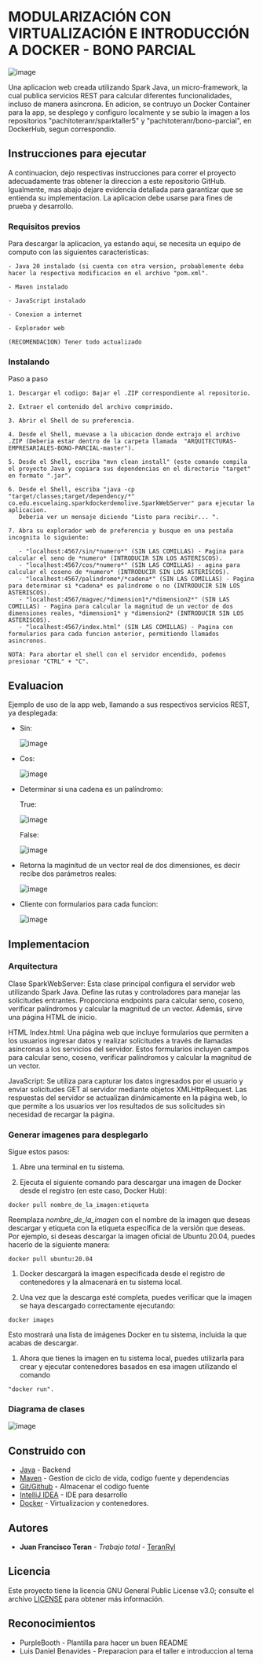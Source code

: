 # MODULARIZACIÓN CON VIRTUALIZACIÓN E INTRODUCCIÓN A DOCKER - BONO PARCIAL

![image](https://github.com/TeranRyl/ARQUITECTURAS-EMPRESARIALES-BONO-PARCIAL/assets/81679109/49c2ebd2-755b-40be-9b29-c8257436c0f9)


Una aplicacion web creada utilizando Spark Java, un micro-framework, la cual publica servicios REST para calcular diferentes funcionalidades, incluso de manera asincrona. En adicion, se contruyo un Docker Container para la app, se desplego y configuro localmente y se subio la imagen a los repositorios "pachitoteranr/sparktaller5" y "pachitoteranr/bono-parcial", en DockerHub, segun correspondio.

## Instrucciones para ejecutar

A continuacion, dejo respectivas instrucciones para correr el proyecto adecuadamente tras obtener la direccion a este repositorio GitHub. Igualmente, mas abajo dejare evidencia detallada para garantizar que se entienda su implementacion. La aplicacion debe usarse para fines de prueba y desarrollo.

### Requisitos previos

Para descargar la aplicacion, ya estando aqui, se necesita un equipo de computo con las siguientes caracteristicas:




```
- Java 20 instalado (si cuenta con otra version, probablemente deba hacer la respectiva modificacion en el archivo "pom.xml".

- Maven instalado

- JavaScript instalado

- Conexion a internet

- Explorador web

(RECOMENDACION) Tener todo actualizado
```




### Instalando

Paso a paso





```
1. Descargar el codigo: Bajar el .ZIP correspondiente al repositorio.

2. Extraer el contenido del archivo comprimido.

3. Abrir el Shell de su preferencia.

4. Desde el Shell, muevase a la ubicacion donde extrajo el archivo .ZIP (Deberia estar dentro de la carpeta llamada  "ARQUITECTURAS-EMPRESARIALES-BONO-PARCIAL-master").

5. Desde el Shell, escriba "mvn clean install" (este comando compila el proyecto Java y copiara sus dependencias en el directorio "target" en formato ".jar".

6. Desde el Shell, escriba "java -cp "target/classes;target/dependency/*" co.edu.escuelaing.sparkdockerdemolive.SparkWebServer" para ejecutar la aplicacion.
   Deberia ver un mensaje diciendo "Listo para recibir... ".

7. Abra su explorador web de preferencia y busque en una pestaña incognita lo siguiente:
   
   - "localhost:4567/sin/*numero*" (SIN LAS COMILLAS) - Pagina para calcular el seno de *numero* (INTRODUCIR SIN LOS ASTERISCOS).
   - "localhost:4567/cos/*numero*" (SIN LAS COMILLAS) - agina para calcular el coseno de *numero* (INTRODUCIR SIN LOS ASTERISCOS).
   - "localhost:4567/palindrome*/*cadena*" (SIN LAS COMILLAS) - Pagina para determinar si *cadena* es palindrome o no (INTRODUCIR SIN LOS ASTERISCOS).
   - "localhost:4567/magvec/*dimension1*/*dimension2*" (SIN LAS COMILLAS) - Pagina para calcular la magnitud de un vector de dos dimensiones reales, *dimension1* y *dimension2* (INTRODUCIR SIN LOS ASTERISCOS).
   - "localhost:4567/index.html" (SIN LAS COMILLAS) - Pagina con formularios para cada funcion anterior, permitiendo llamados asincronos.

NOTA: Para abortar el shell con el servidor encendido, podemos presionar "CTRL" + "C".
```




## Evaluacion

Ejemplo de uso de la app web, llamando a sus respectivos servicios REST, ya desplegada:


- Sin:

  ![image](https://github.com/TeranRyl/ARQUITECTURAS-EMPRESARIALES-BONO-PARCIAL/assets/81679109/9d18c09d-1b11-44ee-98c8-3770aced6f0c)


- Cos:

  ![image](https://github.com/TeranRyl/ARQUITECTURAS-EMPRESARIALES-BONO-PARCIAL/assets/81679109/5e8b6fcf-a1ff-4d3c-9960-c42a4afbad46)

- Determinar si una cadena es un palíndromo:

  True:

  ![image](https://github.com/TeranRyl/ARQUITECTURAS-EMPRESARIALES-BONO-PARCIAL/assets/81679109/df4793f3-1370-46e8-817c-a1c5bd2f700e)


  False:

  ![image](https://github.com/TeranRyl/ARQUITECTURAS-EMPRESARIALES-BONO-PARCIAL/assets/81679109/256c971d-d149-4607-afcc-13bcd0ee38fa)

- Retorna la maginitud de un vector real de dos dimensiones, es decir recibe dos parámetros reales:

  ![image](https://github.com/TeranRyl/ARQUITECTURAS-EMPRESARIALES-BONO-PARCIAL/assets/81679109/11e2629c-2c56-4a0e-b5b4-69abc7cb85d2)

- Cliente con formularios para cada funcion:

  ![image](https://github.com/TeranRyl/ARQUITECTURAS-EMPRESARIALES-BONO-PARCIAL/assets/81679109/92a9a510-bc2d-4cd4-8e6e-337d02e1c0e8)











## Implementacion

### Arquitectura

Clase SparkWebServer: Esta clase principal configura el servidor web utilizando Spark Java. Define las rutas y controladores para manejar las solicitudes entrantes. Proporciona endpoints para calcular seno, coseno, verificar palíndromos y calcular la magnitud de un vector. Además, sirve una página HTML de inicio.

HTML Index.html: Una página web que incluye formularios que permiten a los usuarios ingresar datos y realizar solicitudes a través de llamadas asíncronas a los servicios del servidor. Estos formularios incluyen campos para calcular seno, coseno, verificar palíndromos y calcular la magnitud de un vector.

JavaScript: Se utiliza para capturar los datos ingresados por el usuario y enviar solicitudes GET al servidor mediante objetos XMLHttpRequest. Las respuestas del servidor se actualizan dinámicamente en la página web, lo que permite a los usuarios ver los resultados de sus solicitudes sin necesidad de recargar la página.





### Generar imagenes para desplegarlo

Sigue estos pasos:

1. Abre una terminal en tu sistema.

2. Ejecuta el siguiente comando para descargar una imagen de Docker desde el registro (en este caso, Docker Hub):

```
docker pull nombre_de_la_imagen:etiqueta
```

Reemplaza *nombre_de_la_imagen* con el nombre de la imagen que deseas descargar y etiqueta con la etiqueta específica de la versión que deseas. Por ejemplo, si deseas descargar la imagen oficial de Ubuntu 20.04, puedes hacerlo de la siguiente manera:

```
docker pull ubuntu:20.04
```

1. Docker descargará la imagen especificada desde el registro de contenedores y la almacenará en tu sistema local.

2. Una vez que la descarga esté completa, puedes verificar que la imagen se haya descargado correctamente ejecutando:

```
docker images
```

Esto mostrará una lista de imágenes Docker en tu sistema, incluida la que acabas de descargar.

1. Ahora que tienes la imagen en tu sistema local, puedes utilizarla para crear y ejecutar contenedores basados en esa imagen utilizando el comando

```
"docker run".
```



### Diagrama de clases

![image](https://github.com/TeranRyl/ARQUITECTURAS-EMPRESARIALES-BONO-PARCIAL/assets/81679109/54dded83-6ad7-40d7-a12d-94a5ab021638)




## Construido con

* [Java](https://www.oracle.com/co/java/) - Backend
* [Maven](https://maven.apache.org/) - Gestion de ciclo de vida, codigo fuente y dependencias
* [Git/Github](https://git-scm.com/) - Almacenar el codigo fuente
* [IntelliJ IDEA](https://www.jetbrains.com/idea/) - IDE para desarrollo
* [Docker](https://www.docker.com/) - Virtualizacion y contenedores.

## Autores

* **Juan Francisco Teran** - *Trabajo total* - [TeranRyl](https://github.com/TeranRyl)

## Licencia

Este proyecto tiene la licencia GNU General Public License v3.0; consulte el archivo [LICENSE](LICENSE.txt) para obtener más información.

## Reconocimientos

* PurpleBooth - Plantilla para hacer un buen README
* Luis Daniel Benavides - Preparacion para el taller e introduccion al tema
